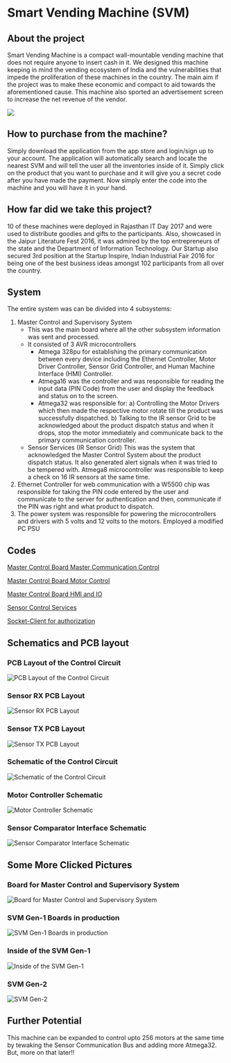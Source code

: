 # Smart Vending Machine (SVM)

## About the project
Smart Vending Machine is a compact wall-mountable vending machine that does not require anyone to insert cash in it. We designed this machine keeping in mind the vending ecosystem of India and the vulnerabilities that impede the proliferation of these machines in the country. The main aim if the project was to make these economic and compact to aid towards the aforementioned cause. This machine also sported an advertisement screen to increase the net revenue of the vendor. 

![](https://github.com/rhitvik/Smart_Vending_Machine/blob/master/Images_and_Screenshots/Smart_Vending_Machine_Gen-1.jpg)

## How to purchase from the machine?
Simply download the application from the app store and login/sign up to your account. The application will automatically search and locate the nearest SVM and will tell the user all the inventories inside of it. Simply click on the product that you want to purchase and it will give you a secret code after you have made the payment. Now simply enter the code into the machine and you will have it in your hand.

## How far did we take this project?
10 of these machines were deployed in Rajasthan IT Day 2017 and were used to distribute goodies and gifts to the participants. Also, showcased in the Jaipur Literature Fest 2016, it was admired by the top entrepreneurs of the state and the Department of Information Technology. Our Startup also secured 3rd position at the Startup Inspire, Indian Industrial Fair 2016 for being one of the best business ideas amongst 102 participants from all over the country.

## System 
The entire system was can be divided into 4 subsystems:
1. Master Control and Supervisory System
	- This was the main board where all the other subsystem information was sent and processed. 
	- It consisted of 3 AVR microcontrollers
		* Atmega 328pu for establishing the primary communication between every device including the Ethernet Controller, Motor Driver Controller, Sensor Grid Controller, and Human Machine Interface (HMI) Controller.
		* Atmega16 was the controller and was responsible for reading the input data (PIN Code) from the user and display the feedback and status on to the screen.
		* Atmega32 was responsible for:
	 		a) Controlling the Motor Drivers which then made the respective motor rotate till the product was successfully dispatched. 
			b) Talking to the IR sensor Grid to be acknowledged about the product dispatch status and when it drops, stop the motor immediately and communicate back to the primary communication controller.
	- Sensor Services (IR Sensor Grid)
		This was the system that acknowledged the Master Control System about the product dispatch status.
		It also generated alert signals when it was tried to be tempered with.
		Atmega8 microcontroller was responsible to keep a check on 16 IR sensors at the same time.
2. Ethernet Controller for web communication with a W5500 chip was responsible for taking the PIN code entered by the user and communicate to the server for authentication and then, communicate if the PIN was right and what product to dispatch.
3. The power system was responsible for powering the microcontrollers and drivers with 5 volts and 12 volts to the motors. Employed a modified PC PSU

## Codes
[Master Control Board Master Communication Control](https://github.com/rhitvik/Smart_Vending_Machine/blob/master/Codes/Control_Board_ATmega328pu/10%20motors%20master%20control/10%20motors%20master%20control.cpp)

[Master Control Board Motor Control](https://github.com/rhitvik/Smart_Vending_Machine/blob/master/Codes/Control_Board_Atmega32/10motors/10motors.cpp)

[Master Control Board HMI and IO](https://github.com/rhitvik/Smart_Vending_Machine/blob/master/Codes/Control_Board_ATmega16/password%20based/password%20based.cpp)

[Sensor Control Services](https://github.com/rhitvik/Smart_Vending_Machine/blob/master/Codes/Sensor_ATmega8/MR.SENSOR/MR.SENSOR.cpp)

[Socket-Client for authorization](https://github.com/rhitvik/Smart_Vending_Machine/blob/master/Codes/SocketClient_Ethernet_StateMachine_polled/SocketClient_Ethernet_StateMachine_polled.ino)

## Schematics and PCB layout


### PCB Layout of the Control Circuit
![](https://github.com/rhitvik/Smart_Vending_Machine/blob/master/Images_and_Screenshots/Control_Board_PCB_Layout.JPG "PCB Layout of the Control Circuit")


### Sensor RX PCB Layout
![](https://github.com/rhitvik/Smart_Vending_Machine/blob/master/Images_and_Screenshots/Sensor_RX_PCB_Layout.JPG "Sensor RX PCB Layout")


### Sensor TX PCB Layout
![](https://github.com/rhitvik/Smart_Vending_Machine/blob/master/Images_and_Screenshots/Sensor_TX_PCB_Layout.JPG "Sensor TX PCB Layout")


### Schematic of the Control Circuit
![](https://github.com/rhitvik/Smart_Vending_Machine/blob/master/Images_and_Screenshots/System_Controller_Schematic.JPG "Schematic of the Control Circuit")


### Motor Controller Schematic
![](https://github.com/rhitvik/Smart_Vending_Machine/blob/master/Images_and_Screenshots/Motor_Control_Schematic.JPG "Motor Controller Schematic")


### Sensor Comparator Interface Schematic
![](https://github.com/rhitvik/Smart_Vending_Machine/blob/master/Images_and_Screenshots/Sensor_Comparators_Schematic.JPG "Sensor Comparator Interface Schematic")



## Some More Clicked Pictures

### Board for Master Control and Supervisory System
![](https://github.com/rhitvik/Smart_Vending_Machine/blob/master/Images_and_Screenshots/Control_Board_Smart_Vending_Machine.jpg "Board for Master Control and Supervisory System")


### SVM Gen-1 Boards in production
![](https://github.com/rhitvik/Smart_Vending_Machine/blob/master/Images_and_Screenshots/Control_Boards_in_Production.jpg "SVM Gen-1 Boards in production")


### Inside of the SVM Gen-1
![](https://github.com/rhitvik/Smart_Vending_Machine/blob/master/Images_and_Screenshots/Inside_of_the_Vending_Machine.jpg "Inside of the SVM Gen-1")


### SVM Gen-2
![](https://github.com/rhitvik/Smart_Vending_Machine/blob/master/Images_and_Screenshots/Smart_Vending_Machine_Gen-2.jpg "SVM Gen-2")


## Further Potential

 This machine can be expanded to control upto 256 motors at the same time by tewaking the Sensor Communication Bus and adding more Atmega32. But, more on that later!!